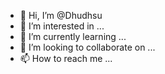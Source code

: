 - 👋 Hi, I’m @Dhudhsu
- 👀 I’m interested in ...
- 🌱 I’m currently learning ...
- 💞️ I’m looking to collaborate on ...
- 📫 How to reach me ...

<!---
Dhudhsu/Dhudhsu is a ✨ special ✨ repository because its `README.md` (this file) appears on your GitHub profile.
You can click the Preview link to take a look at your changes.
--->
